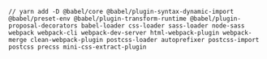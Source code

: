     // yarn add -D @babel/core @babel/plugin-syntax-dynamic-import @babel/preset-env @babel/plugin-transform-runtime @babel/plugin-proposal-decorators babel-loader css-loader sass-loader node-sass webpack webpack-cli webpack-dev-server html-webpack-plugin webpack-merge clean-webpack-plugin postcss-loader autoprefixer postcss-import postcss precss mini-css-extract-plugin
